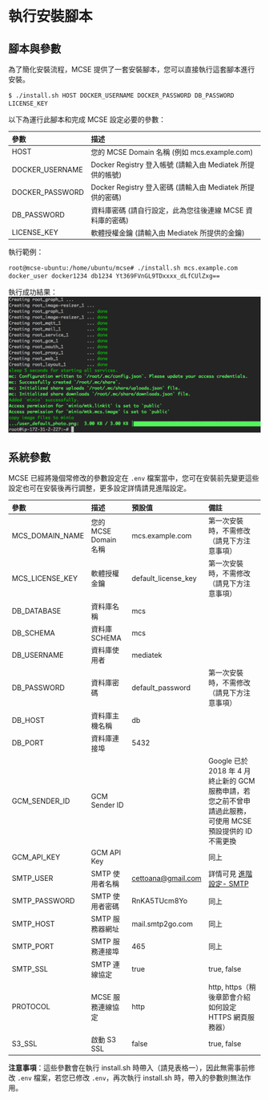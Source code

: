 # 執行安裝腳本

## 腳本與參數

為了簡化安裝流程，MCSE 提供了一套安裝腳本，您可以直接執行這套腳本進行安裝。

```
$ ./install.sh HOST DOCKER_USERNAME DOCKER_PASSWORD DB_PASSWORD LICENSE_KEY
```

以下為運行此腳本和完成 MCSE 設定必要的參數：

| 參數                 | 描述                                       |
|:---|:---|
| HOST                | 您的 MCSE Domain 名稱 (例如 mcs.example.com) |
| DOCKER_USERNAME     | Docker Registry 登入帳號 (請輸入由 Mediatek 所提供的帳號) |
| DOCKER_PASSWORD     | Docker Registry 登入密碼 (請輸入由 Mediatek 所提供的密碼) |
| DB_PASSWORD         | 資料庫密碼 (請自行設定，此為您往後連線 MCSE 資料庫的密碼) |
| LICENSE_KEY         | 軟體授權金鑰 (請輸入由 Mediatek 所提供的金鑰) |


執行範例：

```
root@mcse-ubuntu:/home/ubuntu/mcse# ./install.sh mcs.example.com docker_user docker1234 db1234 Yt369FVnGL9TDxxxx_dLfCUlZxg==
```

執行成功結果：
![](./images/setup_success.png)

## 系統參數


MCSE 已經將幾個常修改的參數設定在 `.env` 檔案當中，您可在安裝前先變更這些設定也可在安裝後再行調整，更多設定詳情請見進階設定。


| 參數 | 描述 | 預設值 | 備註 |
|:---|:---|:---|:---|
| MCS\_DOMAIN\_NAME | 您的 MCSE Domain 名稱 | mcs.example.com  | 第一次安裝時，不需修改（請見下方注意事項） |
| MCS\_LICENSE\_KEY | 軟體授權金鑰 | default_license_key | 第一次安裝時，不需修改（請見下方注意事項） |
| DB\_DATABASE     | 資料庫名稱 | mcs | |
| DB\_SCHEMA       | 資料庫 SCHEMA | mcs | |
| DB\_USERNAME     | 資料庫使用者 | mediatek | |
| DB\_PASSWORD     | 資料庫密碼 | default_password | 第一次安裝時，不需修改（請見下方注意事項） |
| DB\_HOST         | 資料庫主機名稱  | db | |
| DB\_PORT         | 資料庫連接埠 | 5432 | |
| GCM\_SENDER\_ID   | GCM Sender ID |  | Google 已於 2018 年 4 月終止新的 GCM 服務申請，若您之前不曾申請過此服務，可使用 MCSE 預設提供的 ID 不需更換|
| GCM\_API\_KEY     | GCM API Key |  | 同上 |
| SMTP\_USER       | SMTP 使用者名稱 | cettoana@gmail.com | 詳情可見 [進階設定- SMTP](./advanced_smtp.md) |
| SMTP\_PASSWORD   | SMTP 使用者密碼 | RnKA5TUcm8Yo | 同上 |
| SMTP\_HOST       | SMTP 服務器網址 | mail.smtp2go.com | 同上 |
| SMTP\_PORT       | SMTP 服務連接埠 | 465 | 同上 |
| SMTP\_SSL        | SMTP 連線協定   | true | true, false |
| PROTOCOL        | MCSE 服務連線協定  | http | http, https（稍後章節會介紹如何設定 HTTPS 網頁服務器） |
| S3\_SSL          | 啟動 S3 SSL | false| true, false |


**注意事項**：這些參數會在執行 install.sh 時帶入（請見表格一），因此無需事前修改 `.env` 檔案，若您已修改 `.env`，再次執行 install.sh 時，帶入的參數則無法作用。
